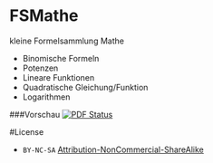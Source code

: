 # FSMathe
kleine Formelsammlung Mathe  

- Binomische Formeln  
- Potenzen  
- Lineare Funktionen  
- Quadratische Gleichung/Funktion 
- Logarithmen

###Vorschau
[![PDF Status](https://www.sharelatex.com/github/repos/LMazzole/FSMathe/builds/latest/badge.svg)](https://www.sharelatex.com/github/repos/LMazzole/FSMathe/builds/latest/output.pdf)

#License

* `BY-NC-SA` [Attribution-NonCommercial-ShareAlike](https://github.com/idleberg/Creative-Commons-Markdown/blob/spaces/4.0/by-nc-sa.markdown)
